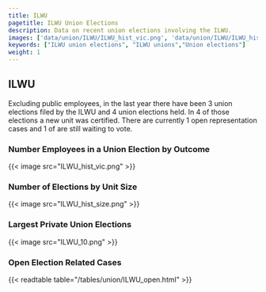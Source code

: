 ```yaml
---
title: ILWU
pagetitle: ILWU Union Elections
description: Data on recent union elections involving the ILWU.
images: ['data/union/ILWU/ILWU_hist_vic.png', 'data/union/ILWU/ILWU_hist_size.png', 'data/union/ILWU/ILWU_10.png']
keywords: ["ILWU union elections", "ILWU unions","Union elections"]
weight: 1
---
```

##  ILWU

Excluding public employees, in the last year there have been 3 union elections filed by the ILWU and 4 union elections held. In 4 of those elections a new unit was certified. There are currently 1 open representation cases and 1 of are still waiting to vote.

### Number Employees in a Union Election by Outcome
{{< image src="ILWU_hist_vic.png" >}}

### Number of Elections by Unit Size
{{< image src="ILWU_hist_size.png" >}}

### Largest Private Union Elections
{{< image src="ILWU_10.png" >}}

### Open Election Related Cases
{{< readtable table="/tables/union/ILWU_open.html" >}}

